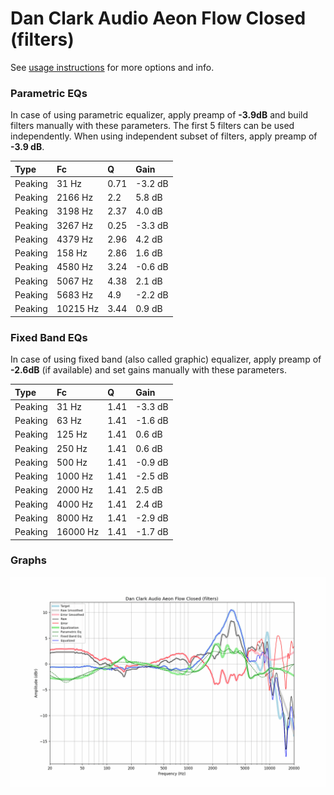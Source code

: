 # Dan Clark Audio Aeon Flow Closed (filters)
See [usage instructions](https://github.com/jaakkopasanen/AutoEq#usage) for more options and info.

### Parametric EQs
In case of using parametric equalizer, apply preamp of **-3.9dB** and build filters manually
with these parameters. The first 5 filters can be used independently.
When using independent subset of filters, apply preamp of **-3.9 dB**.

| Type    | Fc       |    Q | Gain    |
|:--------|:---------|:-----|:--------|
| Peaking | 31 Hz    | 0.71 | -3.2 dB |
| Peaking | 2166 Hz  | 2.2  | 5.8 dB  |
| Peaking | 3198 Hz  | 2.37 | 4.0 dB  |
| Peaking | 3267 Hz  | 0.25 | -3.3 dB |
| Peaking | 4379 Hz  | 2.96 | 4.2 dB  |
| Peaking | 158 Hz   | 2.86 | 1.6 dB  |
| Peaking | 4580 Hz  | 3.24 | -0.6 dB |
| Peaking | 5067 Hz  | 4.38 | 2.1 dB  |
| Peaking | 5683 Hz  | 4.9  | -2.2 dB |
| Peaking | 10215 Hz | 3.44 | 0.9 dB  |

### Fixed Band EQs
In case of using fixed band (also called graphic) equalizer, apply preamp of **-2.6dB**
(if available) and set gains manually with these parameters.

| Type    | Fc       |    Q | Gain    |
|:--------|:---------|:-----|:--------|
| Peaking | 31 Hz    | 1.41 | -3.3 dB |
| Peaking | 63 Hz    | 1.41 | -1.6 dB |
| Peaking | 125 Hz   | 1.41 | 0.6 dB  |
| Peaking | 250 Hz   | 1.41 | 0.6 dB  |
| Peaking | 500 Hz   | 1.41 | -0.9 dB |
| Peaking | 1000 Hz  | 1.41 | -2.5 dB |
| Peaking | 2000 Hz  | 1.41 | 2.5 dB  |
| Peaking | 4000 Hz  | 1.41 | 2.4 dB  |
| Peaking | 8000 Hz  | 1.41 | -2.9 dB |
| Peaking | 16000 Hz | 1.41 | -1.7 dB |

### Graphs
![](./Dan%20Clark%20Audio%20Aeon%20Flow%20Closed%20(filters).png)